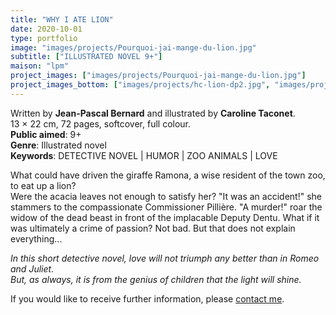 ```yaml
---
title: "WHY I ATE LION"
date: 2020-10-01
type: portfolio
image: "images/projects/Pourquoi-jai-mange-du-lion.jpg"
subtitle: ["ILLUSTRATED NOVEL 9+"]
maison: "lpm"
project_images: ["images/projects/Pourquoi-jai-mange-du-lion.jpg"]
project_images_bottom: ["images/projects/hc-lion-dp2.jpg", "images/projects/hc-lion-dp.jpg"]
---
```


Written by **Jean-Pascal Bernard** and illustrated by **Caroline Taconet**.   
13 × 22 cm, 72 pages, softcover, full colour.   
**Public aimed**: 9+   
**Genre**: Illustrated novel      
**Keywords**: DETECTIVE NOVEL | HUMOR | ZOO ANIMALS | LOVE


What could have driven the giraffe Ramona, a wise resident of the town zoo, to eat up a lion?   
Were the acacia leaves not enough to satisfy her?
"It was an accident!" she stammers to the compassionate Commissioner Pillière.
"A murder!" roar the widow of the dead beast in front of the implacable Deputy Dentu.
What if it was ultimately a crime of passion?
Not bad. But that does not explain everything...


*In this short detective novel, love will not triumph any better than in Romeo and Juliet*.   
*But, as always, it is from the genius of children that the light will shine.*   





If you would like to receive further information, please [contact me](mailto:melanie.guillaumin.edition@gmail.com).


